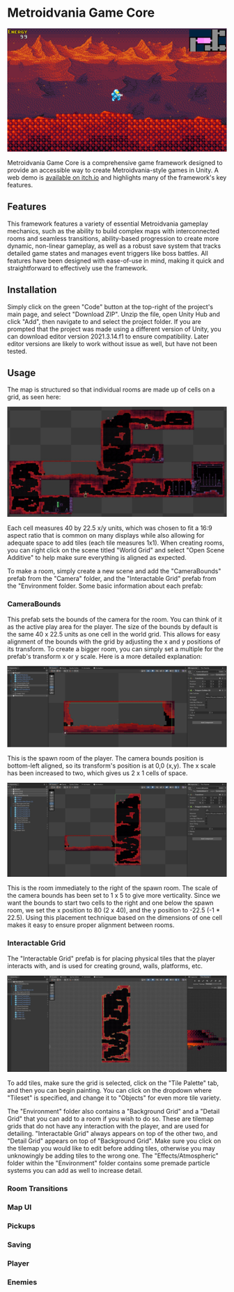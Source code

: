 # Metroidvania Game Core

![DemoImage](https://github.com/Liam5650/Metroidvania-Game-Core/blob/main/READMEImages/DemoImage.jpg)

Metroidvania Game Core is a comprehensive game framework designed to provide an accessible way to create Metroidvania-style games in Unity. A web demo is [available on itch.io](https://liam5650.itch.io/metroidvania-demo) and highlights many of the framework's key features. 

## Features

This framework features a variety of essential Metroidvania gameplay mechanics, such as the ability to build complex maps with interconnected rooms and seamless transitions, ability-based progression to create more dynamic, non-linear gameplay, as well as a robust save system that tracks detailed game states and manages event triggers like boss battles. All features have been designed with ease-of-use in mind, making it quick and straightforward to effectively use the framework.

## Installation

Simply click on the green "Code" button at the top-right of the project's main page, and select "Download ZIP". Unzip the file, open Unity Hub and click "Add", then navigate to and select the project folder. If you are prompted that the project was made using a different version of Unity, you can download editor version 2021.3.14.f1 to ensure compatibility. Later editor versions are likely to work without issue as well, but have not been tested. 

## Usage

The map is structured so that individual rooms are made up of cells on a grid, as seen here:

![MapStructure](https://github.com/Liam5650/Metroidvania-Game-Core/blob/main/READMEImages/MapStructure.jpg)

Each cell measures 40 by 22.5 x/y units, which was chosen to fit a 16:9 aspect ratio that is common on many displays while also allowing for adequate space to add tiles (each tile measures 1x1). When creating rooms, you can right click on the scene titled "World Grid" and select "Open Scene Additive" to help make sure everything is aligned as expected.

To make a room, simply create a new scene and add the "CameraBounds" prefab from the "Camera" folder, and the "Interactable Grid" prefab from the "Environment folder. Some basic information about each prefab:

### CameraBounds

This prefab sets the bounds of the camera for the room. You can think of it as the active play area for the player. The size of the bounds by default is the same 40 x 22.5 units as one cell in the world grid. This allows for easy alignment of the bounds with the grid by adjusting the x and y positions of its transform. To create a bigger room, you can simply set a multiple for the prefab's transform x or y scale. Here is a more detailed explanation:

![CameraBounds1](https://github.com/Liam5650/Metroidvania-Game-Core/blob/main/READMEImages/CameraBounds1.jpg)

This is the spawn room of the player. The camera bounds position is bottom-left aligned, so its transform's position is at 0,0 (x,y). The x scale has been increased to two, which gives us 2 x 1 cells of space. 

![CameraBounds2](https://github.com/Liam5650/Metroidvania-Game-Core/blob/main/READMEImages/CameraBounds2.jpg)

This is the room immediately to the right of the spawn room. The scale of the camera bounds has been set to 1 x 5 to give more verticality. Since we want the bounds to start two cells to the right and one below the spawn room, we set the x position to 80 (2 x 40), and the y position to -22.5 (-1 * 22.5). Using this placement technique based on the dimensions of one cell makes it easy to ensure proper alignment between rooms. 

### Interactable Grid

The "Interactable Grid" prefab is for placing physical tiles that the player interacts with, and is used for creating ground, walls, platforms, etc. 

![Grid](https://github.com/Liam5650/Metroidvania-Game-Core/blob/main/READMEImages/Grid.jpg)

To add tiles, make sure the grid is selected, click on the "Tile Palette" tab, and then you can begin painting. You can click on the dropdown where "Tileset" is specified, and change it to "Objects" for even more tile variety. 

The "Environment" folder also contains a "Background Grid" and a "Detail Grid" that you can add to a room if you wish to do so. These are tilemap grids that do not have any interaction with the player, and are used for detailing. "Interactable Grid" always appears on top of the other two, and "Detail Grid" appears on top of "Background Grid". Make sure you click on the tilemap you would like to edit before adding tiles, otherwise you may unknowingly be adding tiles to the wrong one. The "Effects/Atmospheric" folder within the "Environment" folder contains some premade particle systems you can add as well to increase detail. 

### Room Transitions

### Map UI

### Pickups

### Saving

### Player 

### Enemies
